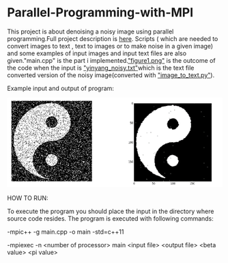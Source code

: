 # Parallel-Programming-with-MPI

This project is about denoising a noisy image using parallel programming.Full project description is [here](https://github.com/muhammed-kaya-2016400234/Parallel-Programming-with-MPI/blob/master/Project_Description.pdf).
Scripts ( which are needed to convert images to text , text to images or to make noise in a given image) and some examples of input images and input text files are also given."main.cpp" is the part i implemented.["figure1.png"](https://github.com/muhammed-kaya-2016400234/Parallel-Programming-with-MPI/blob/master/figure_1.png) is the outcome of the code when the input is ["yinyang_noisy.txt"](https://github.com/muhammed-kaya-2016400234/Parallel-Programming-with-MPI/blob/master/input-output/yinyang_noisy.txt)which is the text file converted version of the noisy image(converted with ["image_to_text.py"](https://github.com/muhammed-kaya-2016400234/Parallel-Programming-with-MPI/blob/master/scripts/image_to_text.py)).

Example input and output of program:

![Input-Output](https://github.com/muhammed-kaya-2016400234/Parallel-Programming-with-MPI/blob/master/output.png)



HOW TO RUN:

To execute the program you should place the input in the directory where source code resides.
The program is executed with following commands:

-mpic++ -g main.cpp -o main -std=c++11

-mpiexec -n \<number of processor\> main \<input file\> \<output file\> \<beta value\> \<pi value\>


  
  
